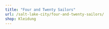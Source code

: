 ```yaml
---
title: "Four and Twenty Sailors"
url: /salt-lake-city/four-and-twenty-sailors/
shop: Kleidung
---
```

